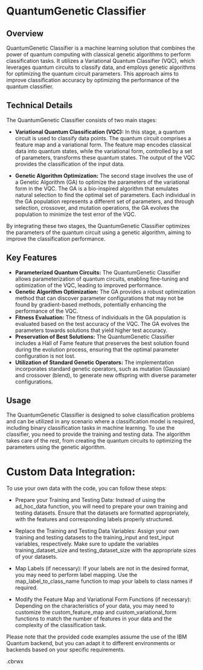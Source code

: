 # QuantumGenetic Classifier

## Overview
QuantumGenetic Classifier is a machine learning solution that combines the power of quantum computing with classical genetic algorithms to perform classification tasks. It utilizes a Variational Quantum Classifier (VQC), which leverages quantum circuits to classify data, and employs genetic algorithms for optimizing the quantum circuit parameters. This approach aims to improve classification accuracy by optimizing the performance of the quantum classifier.

## Technical Details
The QuantumGenetic Classifier consists of two main stages:

- **Variational Quantum Classification (VQC):** In this stage, a quantum circuit is used to classify data points. The quantum circuit comprises a feature map and a variational form. The feature map encodes classical data into quantum states, while the variational form, controlled by a set of parameters, transforms these quantum states. The output of the VQC provides the classification of the input data.

- **Genetic Algorithm Optimization:** The second stage involves the use of a Genetic Algorithm (GA) to optimize the parameters of the variational form in the VQC. The GA is a bio-inspired algorithm that emulates natural selection to find the optimal set of parameters. Each individual in the GA population represents a different set of parameters, and through selection, crossover, and mutation operations, the GA evolves the population to minimize the test error of the VQC.

By integrating these two stages, the QuantumGenetic Classifier optimizes the parameters of the quantum circuit using a genetic algorithm, aiming to improve the classification performance.

## Key Features
- **Parameterized Quantum Circuits:** The QuantumGenetic Classifier allows parameterization of quantum circuits, enabling fine-tuning and optimization of the VQC, leading to improved performance.
- **Genetic Algorithm Optimization:** The GA provides a robust optimization method that can discover parameter configurations that may not be found by gradient-based methods, potentially enhancing the performance of the VQC.
- **Fitness Evaluation:** The fitness of individuals in the GA population is evaluated based on the test accuracy of the VQC. The GA evolves the parameters towards solutions that yield higher test accuracy.
- **Preservation of Best Solutions:** The QuantumGenetic Classifier includes a Hall of Fame feature that preserves the best solution found during the evolution process, ensuring that the optimal parameter configuration is not lost.
- **Utilization of Standard Genetic Operators:** The implementation incorporates standard genetic operators, such as mutation (Gaussian) and crossover (blend), to generate new offspring with diverse parameter configurations.

## Usage
The QuantumGenetic Classifier is designed to solve classification problems and can be utilized in any scenario where a classification model is required, including binary classification tasks in machine learning. To use the classifier, you need to provide the training and testing data. The algorithm takes care of the rest, from creating the quantum circuits to optimizing the parameters using the genetic algorithm.

# Custom Data Integration:
To use your own data with the code, you can follow these steps:

- Prepare your Training and Testing Data: Instead of using the ad_hoc_data function, you will need to prepare your own training and testing datasets. Ensure that the datasets are formatted appropriately, with the features and corresponding labels properly structured.

- Replace the Training and Testing Data Variables: Assign your own training and testing datasets to the training_input and test_input variables, respectively. Make sure to update the variables training_dataset_size and testing_dataset_size with the appropriate sizes of your datasets.

- Map Labels (if necessary): If your labels are not in the desired format, you may need to perform label mapping. Use the map_label_to_class_name function to map your labels to class names if required.

- Modify the Feature Map and Variational Form Functions (if necessary): Depending on the characteristics of your data, you may need to customize the custom_feature_map and custom_variational_form functions to match the number of features in your data and the complexity of the classification task.

Please note that the provided code examples assume the use of the IBM Quantum backend, but you can adapt it to different environments or backends based on your specific requirements.

.cbrwx
